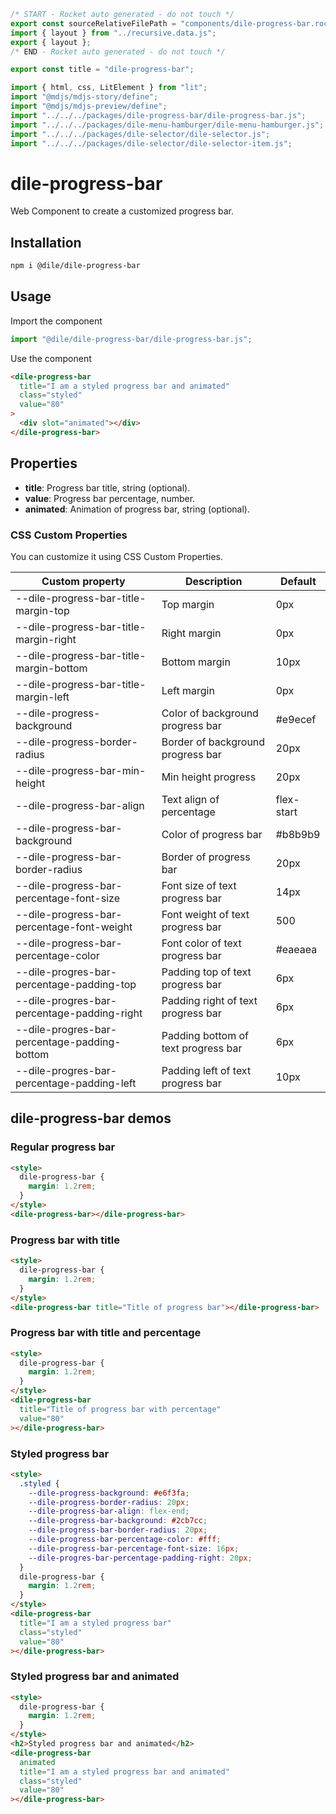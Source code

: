 ```js server
/* START - Rocket auto generated - do not touch */
export const sourceRelativeFilePath = "components/dile-progress-bar.rocket.md";
import { layout } from "../recursive.data.js";
export { layout };
/* END - Rocket auto generated - do not touch */

export const title = "dile-progress-bar";
```

```js script
import { html, css, LitElement } from "lit";
import "@mdjs/mdjs-story/define";
import "@mdjs/mdjs-preview/define";
import "../../../packages/dile-progress-bar/dile-progress-bar.js";
import "../../../packages/dile-menu-hamburger/dile-menu-hamburger.js";
import "../../../packages/dile-selector/dile-selector.js";
import "../../../packages/dile-selector/dile-selector-item.js";
```

# dile-progress-bar

Web Component to create a customized progress bar.

## Installation

```bash
npm i @dile/dile-progress-bar
```

## Usage

Import the component

```javascript
import "@dile/dile-progress-bar/dile-progress-bar.js";
```

Use the component

```html
<dile-progress-bar
  title="I am a styled progress bar and animated"
  class="styled"
  value="80"
>
  <div slot="animated"></div>
</dile-progress-bar>
```

## Properties

- **title**: Progress bar title, string (optional).
- **value**: Progress bar percentage, number.
- **animated**: Animation of progress bar, string (optional).

### CSS Custom Properties

You can customize it using CSS Custom Properties.

| Custom property                              | Description                         | Default    |
| -------------------------------------------- | ----------------------------------- | ---------- |
| --dile-progress-bar-title-margin-top         | Top margin                          | 0px        |
| --dile-progress-bar-title-margin-right       | Right margin                        | 0px        |
| --dile-progress-bar-title-margin-bottom      | Bottom margin                       | 10px       |
| --dile-progress-bar-title-margin-left        | Left margin                         | 0px        |
| --dile-progress-background                   | Color of background progress bar    | #e9ecef    |
| --dile-progress-border-radius                | Border of background progress bar   | 20px       |
| --dile-progress-bar-min-height               | Min height progress                 | 20px       |
| --dile-progress-bar-align                    | Text align of percentage            | flex-start |
| --dile-progress-bar-background               | Color of progress bar               | #b8b9b9    |
| --dile-progress-bar-border-radius            | Border of progress bar              | 20px       |
| --dile-progress-bar-percentage-font-size     | Font size of text progress bar      | 14px       |
| --dile-progress-bar-percentage-font-weight   | Font weight of text progress bar    | 500        |
| --dile-progress-bar-percentage-color         | Font color of text progress bar     | #eaeaea    |
| --dile-progres-bar-percentage-padding-top    | Padding top of text progress bar    | 6px        |
| --dile-progres-bar-percentage-padding-right  | Padding right of text progress bar  | 6px        |
| --dile-progres-bar-percentage-padding-bottom | Padding bottom of text progress bar | 6px        |
| --dile-progres-bar-percentage-padding-left   | Padding left of text progress bar   | 10px       |

## dile-progress-bar demos

### Regular progress bar

```html preview-story
<style>
  dile-progress-bar {
    margin: 1.2rem;
  }
</style>
<dile-progress-bar></dile-progress-bar>
```

### Progress bar with title

```html preview-story
<style>
  dile-progress-bar {
    margin: 1.2rem;
  }
</style>
<dile-progress-bar title="Title of progress bar"></dile-progress-bar>
```

### Progress bar with title and percentage

```html preview-story
<style>
  dile-progress-bar {
    margin: 1.2rem;
  }
</style>
<dile-progress-bar
  title="Title of progress bar with percentage"
  value="80"
></dile-progress-bar>
```

### Styled progress bar

```html preview-story
<style>
  .styled {
    --dile-progress-background: #e6f3fa;
    --dile-progress-border-radius: 20px;
    --dile-progress-bar-align: flex-end;
    --dile-progress-bar-background: #2cb7cc;
    --dile-progress-bar-border-radius: 20px;
    --dile-progress-bar-percentage-color: #fff;
    --dile-progress-bar-percentage-font-size: 16px;
    --dile-progres-bar-percentage-padding-right: 20px;
  }
  dile-progress-bar {
    margin: 1.2rem;
  }
</style>
<dile-progress-bar
  title="I am a styled progress bar"
  class="styled"
  value="80"
></dile-progress-bar>
```

### Styled progress bar and animated

```html preview-story
<style>
  dile-progress-bar {
    margin: 1.2rem;
  }
</style>
<h2>Styled progress bar and animated</h2>
<dile-progress-bar
  animated
  title="I am a styled progress bar and animated"
  class="styled"
  value="80"
></dile-progress-bar>
```
